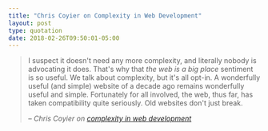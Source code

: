 ```yaml
---
title: "Chris Coyier on Complexity in Web Development"
layout: post
type: quotation
date: 2018-02-26T09:50:01-05:00
---
```


> I suspect it doesn't need any more complexity, and literally nobody is advocating it does. That's why that _the web is a big place_ sentiment is so useful. We talk about complexity, but it's all opt-in. A wonderfully useful (and simple) website of a decade ago remains wonderfully useful and simple. Fortunately for all involved, the web, thus far, has taken compatibility quite seriously. Old websites don't just break.
>
> – <cite>Chris Coyier on [complexity in web development](https://css-tricks.com/complexity/)</cite>